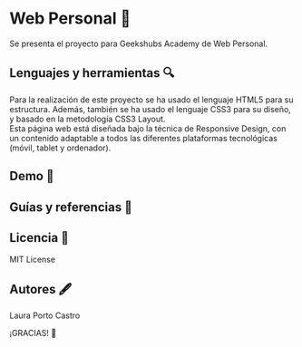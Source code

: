 
# Web Personal :rocket:

Se presenta el proyecto para Geekshubs Academy de Web Personal. 


## Lenguajes y herramientas :mag:
Para la realización de este proyecto se ha usado el lenguaje HTML5 para su estructura. Además, también se ha usado el lenguaje CSS3 para su diseño, y basado en la metodología CSS3 Layout.  
Esta página web está diseñada bajo la técnica de Responsive Design, con un contenido adaptable a todos las diferentes plataformas tecnológicas (móvil, tablet y ordenador). 
 
## Demo :dart:

## Guías y referencias :notebook_with_decorative_cover:


## Licencia :page_with_curl:
MIT License

## Autores :fountain_pen:
Laura Porto Castro

¡GRACIAS!
:purple_heart: